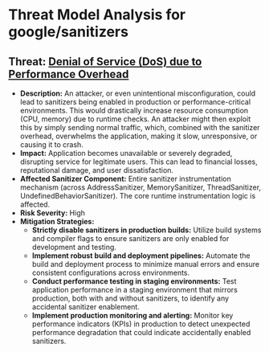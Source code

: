 # Threat Model Analysis for google/sanitizers

## Threat: [Denial of Service (DoS) due to Performance Overhead](./threats/denial_of_service__dos__due_to_performance_overhead.md)

*   **Description:** An attacker, or even unintentional misconfiguration, could lead to sanitizers being enabled in production or performance-critical environments. This would drastically increase resource consumption (CPU, memory) due to runtime checks. An attacker might then exploit this by simply sending normal traffic, which, combined with the sanitizer overhead, overwhelms the application, making it slow, unresponsive, or causing it to crash.
*   **Impact:** Application becomes unavailable or severely degraded, disrupting service for legitimate users. This can lead to financial losses, reputational damage, and user dissatisfaction.
*   **Affected Sanitizer Component:** Entire sanitizer instrumentation mechanism (across AddressSanitizer, MemorySanitizer, ThreadSanitizer, UndefinedBehaviorSanitizer). The core runtime instrumentation logic is affected.
*   **Risk Severity:** High
*   **Mitigation Strategies:**
    *   **Strictly disable sanitizers in production builds:** Utilize build systems and compiler flags to ensure sanitizers are only enabled for development and testing.
    *   **Implement robust build and deployment pipelines:** Automate the build and deployment process to minimize manual errors and ensure consistent configurations across environments.
    *   **Conduct performance testing in staging environments:** Test application performance in a staging environment that mirrors production, both with and without sanitizers, to identify any accidental sanitizer enablement.
    *   **Implement production monitoring and alerting:** Monitor key performance indicators (KPIs) in production to detect unexpected performance degradation that could indicate accidentally enabled sanitizers.


